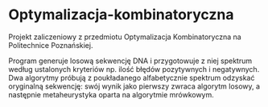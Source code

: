 # Optymalizacja-kombinatoryczna

Projekt zaliczeniowy z przedmiotu Optymalizacja Kombinatoryczna na Politechnice Poznańskiej.

Program generuje losową sekwencję DNA i przygotowuje z niej spektrum według ustalonych kryteriów np. ilość błędów pozytywnych i negatywnych. Dwa algorytmy próbują z poukładanego alfabetycznie spektrum odzyskać oryginalną sekwencję: swój wynik jako pierwszy zwraca algorytm losowy, a następnie metaheurystyka oparta na algorytmie mrówkowym.
